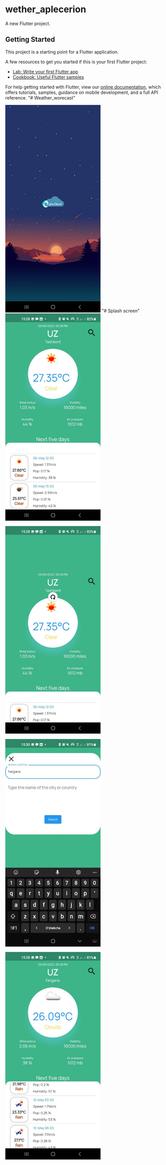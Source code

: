 # wether_aplecerion

A new Flutter project.

## Getting Started

This project is a starting point for a Flutter application.

A few resources to get you started if this is your first Flutter project:

- [Lab: Write your first Flutter app](https://flutter.dev/docs/get-started/codelab)
- [Cookbook: Useful Flutter samples](https://flutter.dev/docs/cookbook)

For help getting started with Flutter, view our
[online documentation](https://flutter.dev/docs), which offers tutorials,
samples, guidance on mobile development, and a full API reference.
"# Weather_worecast" 

<t align="left">
  <img src="assets/screen_3.jpg" alt="SR GUI Opening window"
       width="300">
"# Splash screen"

</t>
<d align="left">
  <img src="assets/screen_4.jpg" alt="SR GUI Opening window"
       width="300">
</d>
<p align="left">
  <img src="assets/screen_5.jpg" alt="SR GUI Opening window"
       width="300">
</p>
<p align="left">
  <img src="assets/screen_2.jpg" alt="SR GUI Opening window"
       width="300">
</p>
<p align="left">
  <img src="assets/screen_1.jpg" alt="SR GUI Opening window"
       width="300">
</p>

